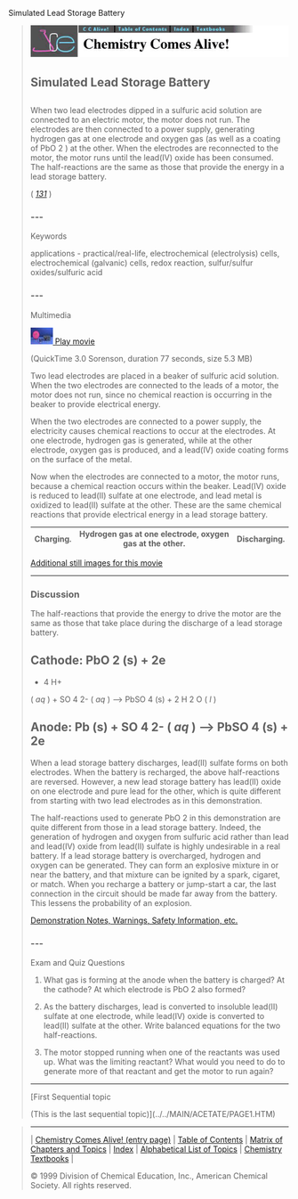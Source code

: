 





 Simulated Lead Storage Battery
 



> ![Chemistry Comes Alive!](ccahead.gif)
> 
> 
> 
> 
> 
> 
> 
> 
> 
> ## Simulated Lead Storage Battery
> 
> 
> 
> 
> 
> ## 
> 
> 
> 
> 
> 
>  When two lead electrodes dipped in a sulfuric acid solution are connected to an electric motor, the motor does not run. The electrodes are then connected to a power supply, generating hydrogen gas at one electrode and oxygen gas (as well as a coating of PbO
>  2 
>  ) at the other. When the electrodes are reconnected to the motor, the motor runs until the lead(IV) oxide has been consumed. The half-reactions are the same as those that provide the energy in a lead storage battery.
>  
> 
> 
> 
> 
> 
> 
>  (
>  [*131*](CRED131.HTM)
>  )
>  
> 
> 
> 
> 
> ### ---
> 
> 
>  Keywords
> 
> 
> 
> 
>  applications - practical/real-life, electrochemical (electrolysis) cells, electrochemical (galvanic) cells, redox reaction, sulfur/sulfur oxides/sulfuric acid
>  
> 
> 
> 
> 
> ### ---
> 
> 
>  Multimedia
> 
> 
> 
> 
> 
> 
> 
> 
> [![](0.JPG)
>  Play movie](../../MVHTM/BATTERY/BATTERY.HTM) 
> 
> 
> 
>  (QuickTime 3.0 Sorenson, duration 77 seconds, size 5.3 MB)
>  
> 
> 
> 
>  Two lead electrodes are placed in a beaker of sulfuric acid solution. When the two electrodes are connected to the leads of a motor, the motor does not run, since no chemical reaction is occurring in the beaker to provide electrical energy.
>  
> 
> 
> 
>  When the two electrodes are connected to a power supply, the electricity causes chemical reactions to occur at the electrodes. At one electrode, hydrogen gas is generated, while at the other electrode, oxygen gas is produced, and a lead(IV) oxide coating forms on the surface of the metal.
>  
> 
> 
> 
>  Now when the electrodes are connected to a motor, the motor runs, because a chemical reaction occurs within the beaker. Lead(IV) oxide is reduced to lead(II) sulfate at one electrode, and lead metal is oxidized to lead(II) sulfate at the other. These are the same chemical reactions that provide electrical energy in a lead storage battery.
>  
> 
> 
> 
> 
> 
> 
> 
> | Charging. | Hydrogen gas at one electrode, oxygen gas at the other. | Discharging. |
> | --- | --- | --- |
> 
> 
> 
> 
> 
> 
> [Additional still images
for this movie](../../STHTM/BATTERY/BATTERY.HTM) 
> 
> 
> 
> 
> 
> ---
> 
> 
> 
> 
> ### Discussion
> 
> 
> 
> 
>  The half-reactions that provide the energy to drive the motor are the same as those 
that take place during the discharge of a lead storage battery.
>  
> 
> 
> 
>  Cathode: PbO
>  2 
>  (s) + 2e
>  - 
>  + 4 H+
>  
>  (
>  *aq* 
>  ) + SO
>  4 
> 2- 
>  (
>  *aq* 
>  ) 
--> PbSO
>  4 
>  (s) + 2 H
>  2 
>  O (
>  *l* 
>  )
>  
> 
> 
> 
>  Anode: Pb (s) + SO
>  4 
> 2- 
>  (
>  *aq* 
>  ) 
--> PbSO
>  4 
>  (s) + 2e
>  - 
> 
> 
> 
> 
>  When a lead storage battery discharges, lead(II) sulfate forms on both electrodes. 
When the battery is recharged, the above half-reactions are reversed. 
However, a new lead storage battery has lead(II) oxide on one electrode and pure lead for the other, which is quite different from starting with two lead electrodes as in this demonstration.
>  
> 
> 
> 
>  The half-reactions used to generate PbO
>  2 
>  in this demonstration are quite different from those in a lead storage battery. Indeed, the generation of hydrogen and oxygen from sulfuric acid rather than lead and lead(IV) oxide from lead(II) sulfate is highly undesirable in a real battery. If a lead storage battery is overcharged, hydrogen and oxygen can be generated. They can form an explosive mixture in or near the battery, and that mixture can be ignited by a spark, cigaret, or match. When you recharge a battery or jump-start a car, the last connection in the circuit should be made far away from the battery. This lessens the probability of an explosion.
>  
> 
> 
> 
> 
> 
> 
> [Demonstration Notes, Warnings, Safety Information, etc.](SAFETY.HTM) 
> 
> 
> 
> 
> 
> ### ---
> 
> 
>  Exam and Quiz Questions
> 
> 
> 
> 
>  1. What gas is forming at the anode when the battery is charged? At the cathode? At which electrode is PbO
>  2 
>  also formed?
>  
> 
> 
> 
>  2. As the battery discharges, lead is converted to insoluble lead(II) sulfate at one electrode, while lead(IV) oxide is converted to lead(II) sulfate at the other. Write balanced equations for the two half-reactions.
>  
> 
> 
> 
>  3. The motor stopped running when one of the reactants was used up. What was the limiting reactant? What would you need to do to generate more of that reactant and get the motor to run again?
>  
> 
> 
> 
> 
> 
> 
> ---
> 
> 
> 
> 
> [First Sequential topic
>    
> 
>  (This is the last sequential topic)](../../MAIN/ACETATE/PAGE1.HTM)



> ---
> 
> 
>  |
>  [Chemistry Comes Alive! (entry page)](../../INDEX.HTM) 
>  |
>  [Table of Contents](../../CONTENTS.HTM) 
>  |
>  [Matrix of Chapters and Topics](../../MATRIX.HTM) 
>  |
>  [Index](../../WORDS.HTM) 
>  |
>  [Alphabetical List of Topics](../../ALPHATOP.HTM) 
>  |
>  [Chemistry Textbooks](../../BOOKS.HTM) 
>  |
>  
>  © 1999 Division of Chemical Education, Inc.,
American Chemical Society. All rights reserved.





